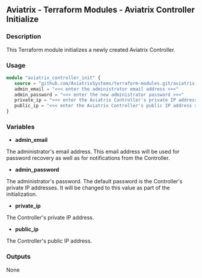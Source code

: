 ## Aviatrix - Terraform Modules - Aviatrix Controller Initialize

### Description

This Terraform module initializes a newly created Aviatrix Controller.

### Usage

``` terraform
module "aviatrix_controller_init" {
   source = "github.com/AviatrixSystems/terraform-modules.git/aviatrix-controller-initialize"
   admin_email = "<<< enter the administrator email address >>>"
   admin_password = "<<< enter the new administrator password >>>"
   private_ip = "<<< enter the Aviatrix Controller's private IP address (initial admin password >>>"
   public_ip = "<<< enter the Aviatrix Controller's public IP address >>>"
}
```

### Variables

- **admin_email**

The administrator's email address.  This email address will be used for password recovery as well as for notifications from the Controller.

- **admin_password**

The administrator's password.  The default password is the Controller's private IP addresses.  It will be changed to this value as part of the initialization.

- **private_ip**

The Controller's private IP address.

- **public_ip**

The Controller's public IP address.

### Outputs

None
